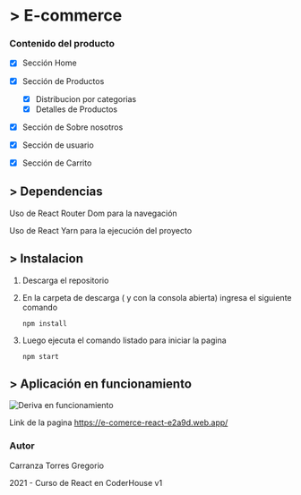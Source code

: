 # > E-commerce

### Contenido del producto

- [x] Sección Home

- [x] Sección de Productos

  - [x] Distribucion por categorias
  - [x] Detalles de Productos

- [x] Sección de Sobre nosotros

- [x] Sección de usuario

- [x] Sección de Carrito


## > Dependencias

Uso de React Router Dom para la navegación

Uso de React Yarn para la ejecución del proyecto

## > Instalacion

1. Descarga el repositorio

2. En la carpeta de descarga ( y con la consola abierta) ingresa el siguiente comando

   ```console
   npm install
   ```

3. Luego ejecuta el comando listado para iniciar la pagina

   ```console
   npm start

   ```

## > Aplicación en funcionamiento

![Deriva en funcionamiento](https://github.com/gregoriocarranza/E-comerce_React/blob/main/Deriva.gif)

Link de la pagina https://e-comerce-react-e2a9d.web.app/
### Autor

Carranza Torres Gregorio

2021 - Curso de React en CoderHouse v1
